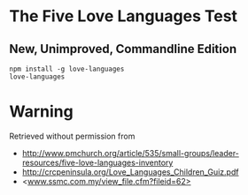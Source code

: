 The Five Love Languages Test
===
New, Unimproved, Commandline Edition
---

    npm install -g love-languages
    love-languages

Warning
===

Retrieved without permission from

  * <http://www.pmchurch.org/article/535/small-groups/leader-resources/five-love-languages-inventory>
  * <http://crcpeninsula.org/Love_Languages_Children_Guiz.pdf>
  * <www.ssmc.com.my/view_file.cfm?fileid=62>
